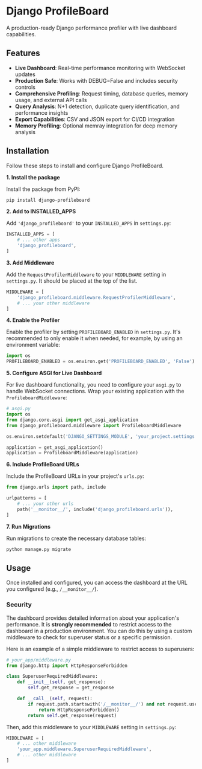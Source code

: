 # Django ProfileBoard

A production-ready Django performance profiler with live dashboard capabilities.

## Features

- **Live Dashboard**: Real-time performance monitoring with WebSocket updates
- **Production Safe**: Works with DEBUG=False and includes security controls
- **Comprehensive Profiling**: Request timing, database queries, memory usage, and external API calls
- **Query Analysis**: N+1 detection, duplicate query identification, and performance insights
- **Export Capabilities**: CSV and JSON export for CI/CD integration
- **Memory Profiling**: Optional memray integration for deep memory analysis

## Installation

Follow these steps to install and configure Django ProfileBoard.

**1. Install the package**

Install the package from PyPI:

```bash
pip install django-profileboard
```

**2. Add to INSTALLED_APPS**

Add `'django_profileboard'` to your `INSTALLED_APPS` in `settings.py`:

```python
INSTALLED_APPS = [
    # ... other apps
    'django_profileboard',
]
```

**3. Add Middleware**

Add the `RequestProfilerMiddleware` to your `MIDDLEWARE` setting in `settings.py`. It should be placed at the top of the list.

```python
MIDDLEWARE = [
    'django_profileboard.middleware.RequestProfilerMiddleware',
    # ... your other middleware
]
```

**4. Enable the Profiler**

Enable the profiler by setting `PROFILEBOARD_ENABLED` in `settings.py`. It's recommended to only enable it when needed, for example, by using an environment variable:

```python
import os
PROFILEBOARD_ENABLED = os.environ.get('PROFILEBOARD_ENABLED', 'False') == 'True'
```

**5. Configure ASGI for Live Dashboard**

For live dashboard functionality, you need to configure your `asgi.py` to handle WebSocket connections. Wrap your existing application with the `ProfileboardMiddleware`:

```python
# asgi.py
import os
from django.core.asgi import get_asgi_application
from django_profileboard.middleware import ProfileboardMiddleware

os.environ.setdefault('DJANGO_SETTINGS_MODULE', 'your_project.settings')

application = get_asgi_application()
application = ProfileboardMiddleware(application)
```

**6. Include ProfileBoard URLs**

Include the ProfileBoard URLs in your project's `urls.py`:

```python
from django.urls import path, include

urlpatterns = [
    # ... your other urls
    path('__monitor__/', include('django_profileboard.urls')),
]
```

**7. Run Migrations**

Run migrations to create the necessary database tables:

```bash
python manage.py migrate
```

## Usage

Once installed and configured, you can access the dashboard at the URL you configured (e.g., `/__monitor__/`).

### Security

The dashboard provides detailed information about your application's performance. It is **strongly recommended** to restrict access to the dashboard in a production environment. You can do this by using a custom middleware to check for superuser status or a specific permission.

Here is an example of a simple middleware to restrict access to superusers:

```python
# your_app/middleware.py
from django.http import HttpResponseForbidden

class SuperuserRequiredMiddleware:
    def __init__(self, get_response):
        self.get_response = get_response

    def __call__(self, request):
        if request.path.startswith('/__monitor__/') and not request.user.is_superuser:
            return HttpResponseForbidden()
        return self.get_response(request)
```

Then, add this middleware to your `MIDDLEWARE` setting in `settings.py`:

```python
MIDDLEWARE = [
    # ... other middleware
    'your_app.middleware.SuperuserRequiredMiddleware',
    # ... other middleware
]
```
